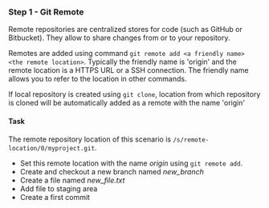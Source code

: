 ### Step 1 - Git Remote

Remote repositories are centralized stores for code (such as GitHub or Bitbucket). 
They allow to share changes from or to your repository.

Remotes are added using command `git remote add <a friendly name> <the remote location>`. 
Typically the friendly name is 'origin' and the remote location is a HTTPS URL or a SSH connection.
The friendly name allows you to refer to the location in other commands.

If local repository is created using `git clone`, location from which repository is cloned will be automatically added as a remote with the name 'origin'

#### Task
The remote repository location of this scenario is `/s/remote-location/0/myproject.git`. 
- Set this remote location with the name *origin* using `git remote add`.
- Create and checkout a new branch named *new_branch*
- Create a file named *new_file.txt*
- Add file to staging area
- Create a first commit

